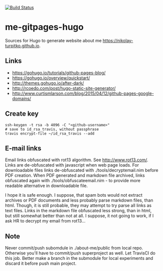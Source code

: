 [![Build Status](https://travis-ci.org/nikolay-turpitko/me-gitpages-hugo.svg?branch=master)](https://travis-ci.org/nikolay-turpitko/me-gitpages-hugo)

# me-gitpages-hugo

Sources for Hugo to generate website about me https://nikolay-turpitko.github.io.

## Links

- https://gohugo.io/tutorials/github-pages-blog/
- https://gohugo.io/overview/quickstart/
- http://themes.gohugo.io/after-dark/
- http://rcoedo.com/post/hugo-static-site-generator/
- http://www.curtismlarson.com/blog/2015/04/12/github-pages-google-domains/

## Create key

```
ssh-keygen -t rsa -b 4096 -C "<github-username>"
# save to id_rsa_travis, without passphrase
travis encrypt-file ~/id_rsa_travis --add
```

## E-mail links

Email links obfuscated with rot13 algorithm. See http://www.rot13.com/.
Links are de-obfuscated with javascript when web page loads.
For downloadable files links de-obfuscated with ./tools/decryptemail.nim
before PDF creation. When PDF generated and markdown file archived, links
obfuscated again with ./tools/obfuscateemail.nim - to provide more readable
alternative in downloadable file.

I hope it is safe enough. I suppose, that spam bots would not extract archives
or PDF documents and less probably parse markdown files, than html. Though, it
is still probable, they may attempt to try parse all links as text files. Links
in the markdown file obfuscated less strong, than in html, but still somewhat
better than not at all. I suppose, it not going to work, if I ask HR to decrypt
my email from rot13...

## Note

Never commit/push subomdule in ./about-me/public from local repo.
Otherwise you'll have to commit/push superproject as well. Let TravisCI do this
job. Better make a branch in the submodule for local experiments and discard it
before push main project.

